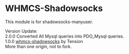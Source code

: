 # WHMCS-Shadowsocks

This module is for shadowsocks-manyuser.</br>

Version Update:</br>
2.0.0 Converted All Mysql queries into PDO_Mysql queries.</br>
1.0.0 <a href="https://github.com/soft-wiki/whmcs-shadowsocks">whmcs-shadowsocks</a> by Tension</br> More than one origin, not to fork.
